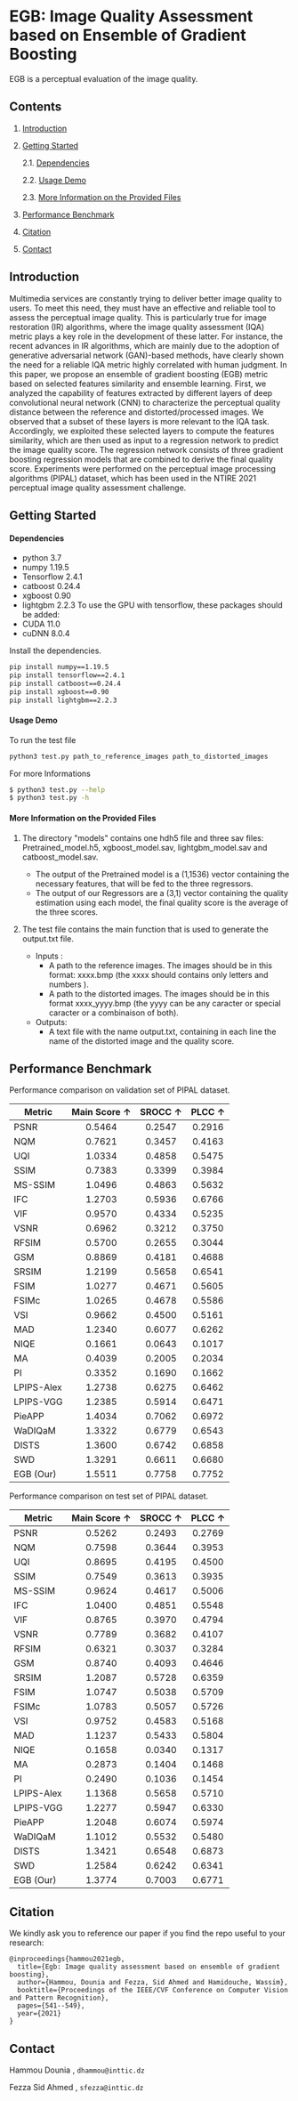 # EGB: Image Quality Assessment based on Ensemble of Gradient Boosting

EGB is a perceptual evaluation of the image quality.
## Contents

1. [Introduction](#introduction)
2. [Getting Started](#getting-started)

    2.1. [Dependencies](#dependencies)
   
    2.2. [Usage Demo](#usage-demo)
   
    2.3. [More Information on the Provided Files](#more-information-on-the-provided-files)
   
3. [Performance Benchmark](#performance-benchmark)
4. [Citation](#citation)
5. [Contact](#contact)

 
## Introduction

Multimedia services are constantly trying to deliver better image quality to users. To meet this need, they must have an effective and reliable tool to assess the perceptual image quality. This is particularly true for image restoration (IR) algorithms, where the image quality assessment (IQA) metric plays a key role in the development of these latter. For instance, the recent advances in IR algorithms, which are mainly due to the adoption of generative adversarial network (GAN)-based methods, have clearly shown the need for a reliable IQA metric highly correlated with
human judgment. In this paper, we propose an ensemble of gradient boosting (EGB) metric based on selected features similarity and ensemble learning. First, we analyzed the capability of features extracted by different layers of deep convolutional neural network (CNN) to characterize the perceptual quality distance between the reference and distorted/processed images. We observed that a subset of these layers is more relevant to the IQA task. Accordingly, we exploited these selected layers to compute the features similarity, which are then used as input to a regression network to predict the image quality score. The regression network consists of three gradient boosting regression models that are combined to derive the final quality score. Experiments were performed on the perceptual image processing algorithms (PIPAL) dataset, which has been used in the NTIRE 2021 perceptual image quality assessment challenge.

## Getting Started

#### Dependencies

- python 3.7
- numpy 1.19.5
- Tensorflow 2.4.1
- catboost 0.24.4
- xgboost  0.90
- lightgbm 2.2.3
To use the GPU with tensorflow, these packages should be added:
- CUDA 11.0
- cuDNN 8.0.4

Install the dependencies. 
```sh
pip install numpy==1.19.5
pip install tensorflow==2.4.1
pip install catboost==0.24.4
pip install xgboost==0.90
pip install lightgbm==2.2.3
```

#### Usage Demo
To run the test file 
```sh
python3 test.py path_to_reference_images path_to_distorted_images
```
For more Informations
```sh
$ python3 test.py --help   
$ python3 test.py -h  
```

#### More Information on the Provided Files

1. The directory "models" contains one hdh5 file and three sav files: Pretrained_model.h5, xgboost_model.sav, lightgbm_model.sav and catboost_model.sav.

    - The output of the Pretrained model is a (1,1536) vector containing the necessary features, that will be fed to the three regressors.
    - The output of our Regressors are a (3,1) vector containing the quality estimation using each model, the final quality score is the average of the three scores.

2. The test file contains the main function that is used to generate the output.txt file.

    - Inputs : 
	    - A path to the reference images. The images should be in this format: xxxx.bmp (the xxxx should contains only letters and numbers ).
	    - A path to the distorted images. The images should be in this format xxxx_yyyy.bmp (the yyyy can be any caracter or special caracter or a combinaison of both).
    - Outputs:
	    - A text file with the name output.txt, containing in each line the name of the distorted image and the quality score.
	    
## Performance Benchmark

 Performance comparison on validation set of PIPAL dataset.
 
|Metric| Main Score ↑| SROCC ↑| PLCC ↑|
|------|:-------------:|:--------:|:-------:|
|PSNR| 0.5464| 0.2547| 0.2916
|NQM|0.7621| 0.3457| 0.4163
|UQI| 1.0334| 0.4858| 0.5475
|SSIM| 0.7383| 0.3399| 0.3984
|MS-SSIM| 1.0496| 0.4863| 0.5632
|IFC| 1.2703| 0.5936| 0.6766
|VIF| 0.9570| 0.4334| 0.5235
|VSNR| 0.6962| 0.3212| 0.3750
|RFSIM| 0.5700| 0.2655| 0.3044
|GSM| 0.8869| 0.4181| 0.4688
|SRSIM| 1.2199| 0.5658| 0.6541
|FSIM| 1.0277 |0.4671| 0.5605
|FSIMc| 1.0265| 0.4678| 0.5586
|VSI| 0.9662| 0.4500| 0.5161
|MAD| 1.2340| 0.6077| 0.6262
|NIQE| 0.1661| 0.0643| 0.1017
|MA |0.4039| 0.2005| 0.2034
|PI |0.3352| 0.1690| 0.1662
|LPIPS-Alex| 1.2738| 0.6275| 0.6462
|LPIPS-VGG| 1.2385| 0.5914 |0.6471
|PieAPP| 1.4034 |0.7062| 0.6972
|WaDIQaM|1.3322| 0.6779| 0.6543|
|DISTS| 1.3600| 0.6742| 0.6858|
|SWD| 1.3291| 0.6611 |0.6680|
|EGB (Our)| 1.5511| 0.7758| 0.7752|
	    
Performance comparison on test set of PIPAL dataset.
	    
|Metric| Main Score ↑| SROCC ↑| PLCC ↑|
|------|:-------------:|:--------:|:-------:|
|PSNR| 0.5262| 0.2493| 0.2769
|NQM|0.7598| 0.3644| 0.3953
|UQI|0.8695| 0.4195| 0.4500
|SSIM|0.7549| 0.3613| 0.3935
|MS-SSIM|0.9624| 0.4617| 0.5006
|IFC|1.0400| 0.4851| 0.5548
|VIF|0.8765| 0.3970| 0.4794
|VSNR|0.7789| 0.3682| 0.4107
|RFSIM|0.6321| 0.3037| 0.3284
|GSM|0.8740| 0.4093| 0.4646
|SRSIM|1.2087| 0.5728| 0.6359
|FSIM|1.0747| 0.5038| 0.5709
|FSIMc|1.0783| 0.5057| 0.5726
|VSI|0.9752| 0.4583| 0.5168
|MAD|1.1237| 0.5433| 0.5804
|NIQE|0.1658| 0.0340| 0.1317
|MA | 0.2873| 0.1404| 0.1468
|PI |0.2490| 0.1036| 0.1454
|LPIPS-Alex|1.1368| 0.5658| 0.5710
|LPIPS-VGG|1.2277| 0.5947| 0.6330
|PieAPP|1.2048| 0.6074| 0.5974
|WaDIQaM|1.1012| 0.5532| 0.5480
|DISTS|1.3421| 0.6548| 0.6873
|SWD|1.2584| 0.6242| 0.6341
|EGB (Our)|1.3774| 0.7003| 0.6771

## Citation
We kindly ask you to reference our paper if you find the repo useful to your research:
```
@inproceedings{hammou2021egb,
  title={Egb: Image quality assessment based on ensemble of gradient boosting},
  author={Hammou, Dounia and Fezza, Sid Ahmed and Hamidouche, Wassim},
  booktitle={Proceedings of the IEEE/CVF Conference on Computer Vision and Pattern Recognition},
  pages={541--549},
  year={2021}
}
```

## Contact 
Hammou Dounia , `dhammou@inttic.dz`

Fezza Sid Ahmed , `sfezza@inttic.dz`

